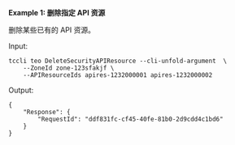 **Example 1: 删除指定 API 资源**

删除某些已有的 API 资源。

Input: 

```
tccli teo DeleteSecurityAPIResource --cli-unfold-argument  \
    --ZoneId zone-123sfakjf \
    --APIResourceIds apires-1232000001 apires-1232000002
```

Output: 
```
{
    "Response": {
        "RequestId": "ddf831fc-cf45-40fe-81b0-2d9cdd4c1bd6"
    }
}
```

